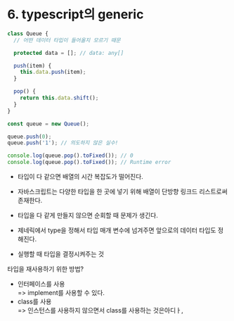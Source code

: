 # 6. typescript의 generic
```typescript
class Queue {
  // 어떤 데이터 타입이 들어올지 모르기 때문

  protected data = []; // data: any[]

  push(item) {
    this.data.push(item);
  }

  pop() {
    return this.data.shift();
  }
}

const queue = new Queue();

queue.push(0);
queue.push('1'); // 의도하지 않은 실수!

console.log(queue.pop().toFixed()); // 0
console.log(queue.pop().toFixed()); // Runtime error
```

- 타입이 다 같으면 배열의 시간 복잡도가 떨어진다.
- 자바스크립트는 다양한 타입을 한 곳에 넣기 위해 배열이 단방향 링크드 리스트로써 존재한다.
- 타입을 다 같게 만들지 않으면 순회할 때 문제가 생긴다.

- 제네릭에서 type을 정해서 타입 매개 변수에 넘겨주면 앞으로의 데이터 타입도 정해진다.
- 실행할 때 타입을 결정시켜주는 것

타입을 재사용하기 위한 방법?
- 인터페이스를 사용  
=> implement를 사용할 수 있다.
- class를 사용  
=> 인스턴스를 사용하지 않으면서 class를 사용하는 것은아디ㅏ,